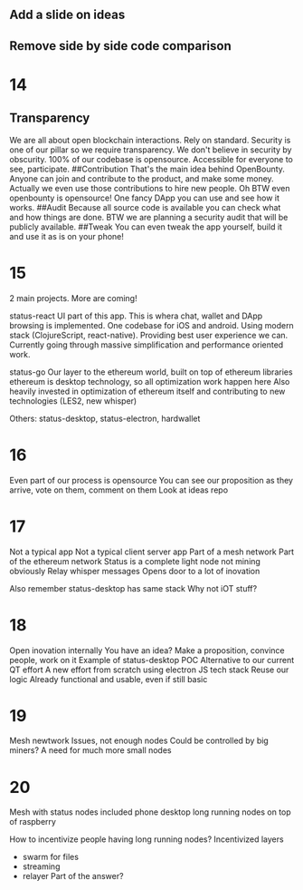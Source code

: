 ## Add a slide on ideas
## Remove side by side code comparison

# 14

## Transparency
We are all about open blockchain interactions. Rely on standard.
Security is one of our pillar so we require transparency. We don't believe in security by obscurity.
100% of our codebase is opensource. Accessible for everyone to see, participate.
##Contribution
That's the main idea behind OpenBounty. Anyone can join and contribute to the product, and make some money.
Actually we even use those contributions to hire new people.
Oh BTW even openbounty is opensource!
One fancy DApp you can use and see how it works.
##Audit
Because all source code is available you can check what and how things are done.
BTW we are planning a security audit that will be publicly available.
##Tweak
You can even tweak the app yourself, build it and use it as is on your phone!

# 15

2 main projects. More are coming!

status-react
UI part of this app. This is whera chat, wallet and DApp browsing is implemented.
One codebase for iOS and android.
Using modern stack (ClojureScript, react-native).
Providing best user experience we can.
Currently going through massive simplification and performance oriented work.

status-go
Our layer to the ethereum world, built on top of ethereum libraries
ethereum is desktop technology, so all optimization work happen here
Also heavily invested in optimization of ethereum itself and contributing to new technologies (LES2, new whisper)

Others: status-desktop, status-electron, hardwallet 

# 16

Even part of our process is opensource
You can see our proposition as they arrive, vote on them, comment on them 
Look at ideas repo

# 17

Not a typical app
Not a typical client server app
Part of a mesh network
Part of the ethereum network
Status is a complete light node
not mining obviously
Relay whisper messages
Opens door to a lot of inovation

Also remember status-desktop has same stack
Why not iOT stuff?

# 18

Open inovation internally
You have an idea? Make a proposition, convince people, work on it
Example of status-desktop POC
Alternative to our current QT effort
A new effort from scratch using electron JS tech stack
Reuse our logic
Already functional and usable, even if still basic

# 19

Mesh newtwork
Issues, not enough nodes
Could be controlled by big miners?
A need for much more small nodes

# 20

Mesh with status nodes included
phone
desktop
long running nodes on top of raspberry

How to incentivize people having long running nodes?
Incentivized layers
* swarm for files
* streaming
* relayer
Part of the answer?